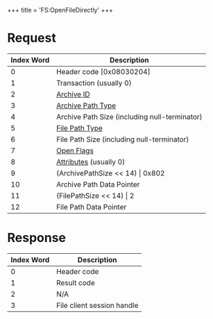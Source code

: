 +++
title = 'FS:OpenFileDirectly'
+++

# Request

| Index Word | Description                                                         |
|------------|---------------------------------------------------------------------|
| 0          | Header code \[0x08030204\]                                          |
| 1          | Transaction (usually 0)                                             |
| 2          | [Archive ID](Filesystem_services#archiveid "wikilink")              |
| 3          | [Archive Path Type](Filesystem_services#pathtype "wikilink")        |
| 4          | Archive Path Size (including null-terminator)                       |
| 5          | [File Path Type](Filesystem_services#pathtype "wikilink")           |
| 6          | File Path Size (including null-terminator)                          |
| 7          | [Open Flags](Filesystem_services#openflags "wikilink")              |
| 8          | [Attributes](Filesystem_services#attributes "wikilink") (usually 0) |
| 9          | (ArchivePathSize \<\< 14) \| 0x802                                  |
| 10         | Archive Path Data Pointer                                           |
| 11         | (FilePathSize \<\< 14) \| 2                                         |
| 12         | File Path Data Pointer                                              |

# Response

| Index Word | Description                |
|------------|----------------------------|
| 0          | Header code                |
| 1          | Result code                |
| 2          | N/A                        |
| 3          | File client session handle |
